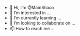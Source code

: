 - 👋 Hi, I’m @MainShaco
- 👀 I’m interested in ...
- 🌱 I’m currently learning ...
- 💞️ I’m looking to collaborate on ...
- 📫 How to reach me ...

<!---
MainShaco/MainShaco is a ✨ special ✨ repository because its `README.md` (this file) appears on your GitHub profile.
You can click the Preview link to take a look at your changes.
--->
